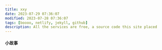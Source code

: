 ```yaml
---
title: xxy
date: 2023-07-29 07:36:07 
modified: 2023-07-28 07:36:07 
tags: [boooo, netlify, jekyll, github]
description: All the services are free, a source code this site placed on github repository and intergration with netlify service, another service that you can use is github page for hosting your own static site.
---
```


#### 小故事


